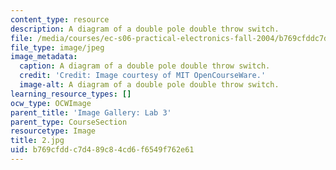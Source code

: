 ```yaml
---
content_type: resource
description: A diagram of a double pole double throw switch.
file: /media/courses/ec-s06-practical-electronics-fall-2004/b769cfddc7d489c84cd6f6549f762e61_2.jpg
file_type: image/jpeg
image_metadata:
  caption: A diagram of a double pole double throw switch.
  credit: 'Credit: Image courtesy of MIT OpenCourseWare.'
  image-alt: A diagram of a double pole double throw switch.
learning_resource_types: []
ocw_type: OCWImage
parent_title: 'Image Gallery: Lab 3'
parent_type: CourseSection
resourcetype: Image
title: 2.jpg
uid: b769cfdd-c7d4-89c8-4cd6-f6549f762e61
---
```

